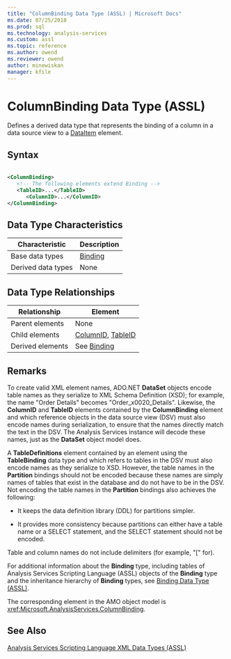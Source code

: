 ```yaml
---
title: "ColumnBinding Data Type (ASSL) | Microsoft Docs"
ms.date: 07/25/2018
ms.prod: sql
ms.technology: analysis-services
ms.custom: assl
ms.topic: reference
ms.author: owend
ms.reviewer: owend
author: minewiskan
manager: kfile
---
```

# ColumnBinding Data Type (ASSL)

  Defines a derived data type that represents the binding of a column in a data source view to a [DataItem](dataitem-data-type-assl.md) element.  
  
## Syntax  
  
```xml  
  
<ColumnBinding>  
   <!-- The following elements extend Binding -->  
   <TableID>...</TableID>  
      <ColumnID>...</ColumnID>  
</ColumnBinding>  
```  
  
## Data Type Characteristics  
  
|Characteristic|Description|  
|--------------------|-----------------|  
|Base data types|[Binding](binding-data-type-assl.md)|  
|Derived data types|None|  
  
## Data Type Relationships  
  
|Relationship|Element|  
|------------------|-------------|  
|Parent elements|None|  
|Child elements|[ColumnID](../properties/columnid-element-eventcolumn-assl.md), [TableID](../properties/tableid-element-assl.md)|  
|Derived elements|See [Binding](binding-data-type-assl.md)|  
  
## Remarks  
 To create valid XML element names, ADO.NET **DataSet** objects encode table names as they serialize to XML Schema Definition (XSD); for example, the name "Order Details" becomes "Order_x0020_Details". Likewise, the **ColumnID** and **TableID** elements contained by the **ColumnBinding** element and which reference objects in the data source view (DSV) must also encode names during serialization, to ensure that the names directly match the text in the DSV. The Analysis Services instance will decode these names, just as the **DataSet** object model does.  
  
 A **TableDefinitions** element contained by an element using the **TableBinding** data type and which refers to tables in the DSV must also encode names as they serialize to XSD. However, the table names in the **Partition** bindings should not be encoded because these names are simply names of tables that exist in the database and do not have to be in the DSV. Not encoding the table names in the **Partition** bindings also achieves the following:  
  
-   It keeps the data definition library (DDL) for partitions simpler.  
  
-   It provides more consistency because partitions can either have a table name or a SELECT statement, and the SELECT statement should not be encoded.  
  
 Table and column names do not include delimiters (for example, "[" for).  
  
 For additional information about the **Binding** type, including tables of Analysis Services Scripting Language (ASSL) objects of the **Binding** type and the inheritance hierarchy of **Binding** types, see [Binding Data Type &#40;ASSL&#41;](binding-data-type-assl.md).  
  
 The corresponding element in the AMO object model is <xref:Microsoft.AnalysisServices.ColumnBinding>.  
  
## See Also  
 [Analysis Services Scripting Language XML Data Types &#40;ASSL&#41;](analysis-services-scripting-language-xml-data-types-assl.md)  
  
  
